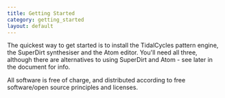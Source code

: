 ```yaml
---
title: Getting Started
category: getting_started
layout: default
---
```


The quickest way to get started is to install the TidalCycles pattern
engine, the SuperDirt synthesiser and the Atom editor. You'll need all
three, although there are alternatives to using SuperDirt and Atom -
see later in the document for info.

All software is free of charge, and distributed according to free
software/open source principles and licenses.
